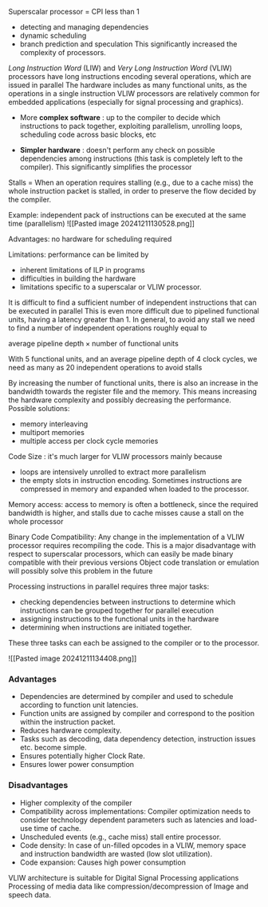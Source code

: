 Superscalar processor = CPI less than 1

- detecting and managing dependencies 
- dynamic scheduling
- branch prediction and speculation
This significantly increased the complexity of processors.

*Long Instruction Word* (LIW) and *Very Long Instruction Word* (VLIW) processors have long instructions encoding several operations, which are issued in parallel
The hardware includes as many functional units, as the operations in a single instruction
VLIW processors are relatively common for embedded applications (especially for signal processing and graphics).

- More **complex software** : up to the compiler to decide which instructions to pack together, exploiting parallelism, unrolling loops, scheduling code across basic blocks, etc

- **Simpler hardware** : doesn't perform any check on possible dependencies among instructions (this task is completely left to the compiler). This significantly simplifies the processor

Stalls = When an operation requires stalling (e.g., due to a cache miss) the whole instruction packet is stalled, in order to preserve the flow decided by the compiler.

Example: independent pack of instructions can be executed at the same time (parallelism)
![[Pasted image 20241211130528.png]]

Advantages: no hardware for scheduling required

Limitations: performance can be limited by
- inherent limitations of ILP in programs 
- difficulties in building the hardware
- limitations specific to a superscalar or VLIW processor.

It is difficult to find a sufficient number of independent instructions that can be executed in parallel
This is even more difficult due to pipelined functional units, having a latency greater than 1.
In general, to avoid any stall we need to find a number of independent operations roughly equal to

$\text{average pipeline depth} \times \text{number of functional units}$

With 5 functional units, and an average pipeline depth of 4 clock cycles, we need as many as 20 independent operations to avoid stalls

By increasing the number of functional units, there is also an increase in the bandwidth towards the register file and the memory. This means increasing the hardware complexity and possibly decreasing the performance.
Possible solutions:
- memory interleaving
- multiport memories
- multiple access per clock cycle memories

Code Size : it's much larger for VLIW processors mainly because
- loops are intensively unrolled to extract more parallelism
- the empty slots in instruction encoding.
Sometimes instructions are compressed in memory and expanded when loaded to the processor.

Memory access: access to memory is often a bottleneck, since the required bandwidth is higher, and stalls due to cache misses cause a stall on the whole processor

Binary Code Compatibility: Any change in the implementation of a VLIW processor requires recompiling the code. This is a major disadvantage with respect to superscalar processors, which can easily be made binary compatible with their previous versions
Object code translation or emulation will possibly solve this problem in the future


Processing instructions in parallel requires three major tasks: 
- checking dependencies between instructions to determine which instructions can be grouped together for parallel execution
- assigning instructions to the functional units in the hardware
- determining when instructions are initiated together.

These three tasks can each be assigned to the compiler or to the processor.

![[Pasted image 20241211134408.png]]

### Advantages
- Dependencies are determined by compiler and used to schedule according to function unit latencies.
- Function units are assigned by compiler and correspond to the position within the instruction packet.
- Reduces hardware complexity.
- Tasks such as decoding, data dependency detection, instruction issues etc. become simple.
- Ensures potentially higher Clock Rate.
- Ensures lower power consumption
### Disadvantages
- Higher complexity of the compiler
- Compatibility across implementations: Compiler optimization needs to consider technology dependent parameters such as latencies and load-use time of cache.
- Unscheduled events (e.g., cache miss) stall entire processor.
- Code density: In case of un-filled opcodes in a VLIW, memory space and instruction bandwidth are wasted (low slot utilization).
- Code expansion: Causes high power consumption


VLIW architecture is suitable for Digital Signal Processing applications
Processing of media data like compression/decompression of Image and speech data.